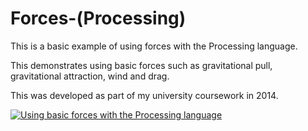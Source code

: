 # Forces-(Processing)
This is a basic example of using forces with the Processing language.

This demonstrates using basic forces such as gravitational pull, gravitational attraction, wind and drag.

This was developed as part of my university coursework in 2014.


[![Using basic forces with the Processing language](https://img.youtube.com/vi/Xnf2Q76AHJo/0.jpg)](https://www.youtube.com/watch?v=Xnf2Q76AHJo "Using basic forces with the Processing language")
